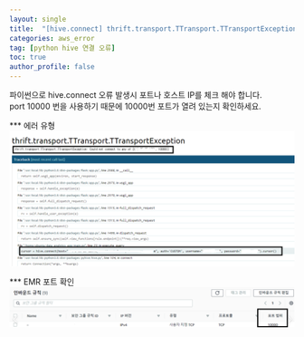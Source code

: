 ```yaml
---
layout: single
title:  "[hive.connect] thrift.transport.TTransport.TTransportException 오류 발생"
categories: aws_error
tag: [python hive 연결 오류]
toc: true
author_profile: false
---
```


파이썬으로 hive.connect 오류 발생시 포트나 호스트 IP를 체크 해야 합니다.<br>
port 10000 번을 사용하기 때문에 10000번 포트가 열려 있는지 확인하세요.

*** 에러 유형
<img src="../../images/2022-08-15-aws_err/pic-1.png">   

*** EMR 포트 확인
 <img src="../../images/2022-08-15-aws_err/pic-2.png">   
